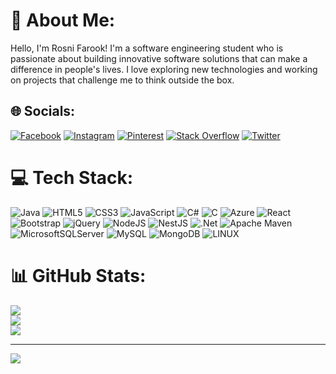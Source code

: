 # 💫 About Me:
Hello, I'm Rosni Farook! I'm a software engineering student who is passionate about building innovative software solutions that can make a difference in people's lives. I love exploring new technologies and working on projects that challenge me to think outside the box.


## 🌐 Socials:
[![Facebook](https://img.shields.io/badge/Facebook-%231877F2.svg?logo=Facebook&logoColor=white)](https://facebook.com/rosnifarook) [![Instagram](https://img.shields.io/badge/Instagram-%23E4405F.svg?logo=Instagram&logoColor=white)](https://instagram.com/rosnifarook) [![Pinterest](https://img.shields.io/badge/Pinterest-%23E60023.svg?logo=Pinterest&logoColor=white)](https://pinterest.com/rosnifarook98) [![Stack Overflow](https://img.shields.io/badge/-Stackoverflow-FE7A16?logo=stack-overflow&logoColor=white)](https://stackoverflow.com/users/20151228) [![Twitter](https://img.shields.io/badge/Twitter-%231DA1F2.svg?logo=Twitter&logoColor=white)](https://twitter.com/rosnifarook) 

# 💻 Tech Stack:
![Java](https://img.shields.io/badge/java-%23ED8B00.svg?style=for-the-badge&logo=java&logoColor=white) ![HTML5](https://img.shields.io/badge/html5-%23E34F26.svg?style=for-the-badge&logo=html5&logoColor=white) ![CSS3](https://img.shields.io/badge/css3-%231572B6.svg?style=for-the-badge&logo=css3&logoColor=white) ![JavaScript](https://img.shields.io/badge/javascript-%23323330.svg?style=for-the-badge&logo=javascript&logoColor=%23F7DF1E) ![C#](https://img.shields.io/badge/c%23-%23239120.svg?style=for-the-badge&logo=c-sharp&logoColor=white) ![C](https://img.shields.io/badge/c-%2300599C.svg?style=for-the-badge&logo=c&logoColor=white) ![Azure](https://img.shields.io/badge/azure-%230072C6.svg?style=for-the-badge&logo=azure-devops&logoColor=white) ![React](https://img.shields.io/badge/react-%2320232a.svg?style=for-the-badge&logo=react&logoColor=%2361DAFB) ![Bootstrap](https://img.shields.io/badge/bootstrap-%23563D7C.svg?style=for-the-badge&logo=bootstrap&logoColor=white) ![jQuery](https://img.shields.io/badge/jquery-%230769AD.svg?style=for-the-badge&logo=jquery&logoColor=white) ![NodeJS](https://img.shields.io/badge/node.js-6DA55F?style=for-the-badge&logo=node.js&logoColor=white) ![NestJS](https://img.shields.io/badge/nestjs-%23E0234E.svg?style=for-the-badge&logo=nestjs&logoColor=white) ![.Net](https://img.shields.io/badge/.NET-5C2D91?style=for-the-badge&logo=.net&logoColor=white) ![Apache Maven](https://img.shields.io/badge/Apache%20Maven-C71A36?style=for-the-badge&logo=Apache%20Maven&logoColor=white) ![MicrosoftSQLServer](https://img.shields.io/badge/Microsoft%20SQL%20Sever-CC2927?style=for-the-badge&logo=microsoft%20sql%20server&logoColor=white) ![MySQL](https://img.shields.io/badge/mysql-%2300f.svg?style=for-the-badge&logo=mysql&logoColor=white) ![MongoDB](https://img.shields.io/badge/MongoDB-%234ea94b.svg?style=for-the-badge&logo=mongodb&logoColor=white) ![LINUX](https://img.shields.io/badge/Linux-FCC624?style=for-the-badge&logo=linux&logoColor=black)
# 📊 GitHub Stats:
![](https://github-readme-stats.vercel.app/api?username=RosniFarook&theme=dark&hide_border=true&include_all_commits=false&count_private=false)<br/>
![](https://github-readme-streak-stats.herokuapp.com/?user=RosniFarook&theme=dark&hide_border=true)<br/>
![](https://github-readme-stats.vercel.app/api/top-langs/?username=RosniFarook&theme=dark&hide_border=true&include_all_commits=false&count_private=false&layout=compact)

---
[![](https://visitcount.itsvg.in/api?id=RosniFarook&icon=0&color=0)](https://visitcount.itsvg.in)

<!-- Proudly created with GPRM ( https://gprm.itsvg.in ) -->
